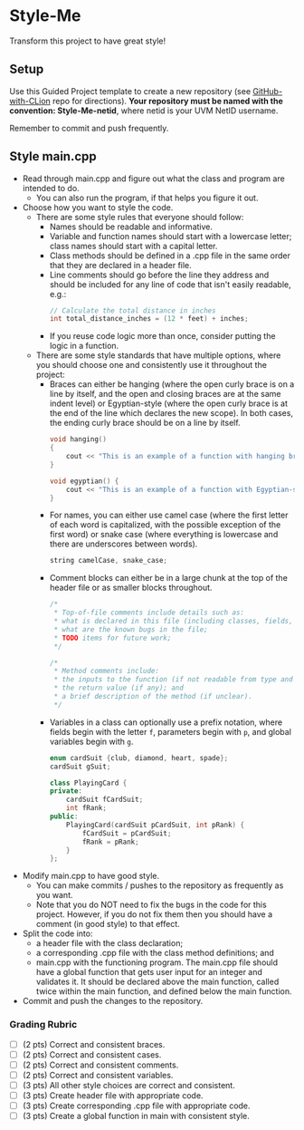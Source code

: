 # Style-Me
Transform this project to have great style!

## Setup
Use this Guided Project template to create a new repository (see [GitHub-with-CLion](https://github.com/uvmcs2300f2023/GitHub-with-CLion) repo for directions).
**Your repository must be named with the convention: Style-Me-netid**, where netid is your UVM NetID username.

Remember to commit and push frequently.

## Style main.cpp
* Read through main.cpp and figure out what the class and program are intended to do.
    * You can also run the program, if that helps you figure it out.
* Choose how you want to style the code. 
    * There are some style rules that everyone should follow:
        * Names should be readable and informative.
        * Variable and function names should start with a lowercase letter; class names should start with a capital letter.
        * Class methods should be defined in a .cpp file in the same order that they are declared in a header file.
        * Line comments should go before the line they address and should be included for any line of code that isn't easily readable, e.g.:
          ```cpp
          // Calculate the total distance in inches
          int total_distance_inches = (12 * feet) + inches;
          ```
        * If you reuse code logic more than once, consider putting the logic in a function.
    * There are some style standards that have multiple options, where you should choose one and consistently use it throughout the project:
        * Braces can either be hanging (where the open curly brace is on a line by itself, and the open and closing braces are at the same indent level) or Egyptian-style (where the open curly brace is at the end of the line which declares the new scope). In both cases, the ending curly brace should be on a line by itself.
          ```cpp
          void hanging()
          {
              cout << "This is an example of a function with hanging braces" << endl;
          }
          
          void egyptian() {
              cout << "This is an example of a function with Egyptian-style braces" << endl;
          }
          ```
        * For names, you can either use camel case (where the first letter of each word is capitalized, with the possible exception of the first word) or snake case (where everything is lowercase and there are underscores between words).
          ```cpp
          string camelCase, snake_case;
          ```
        * Comment blocks can either be in a large chunk at the top of the header file or as smaller blocks throughout.
          ```cpp
          /* 
           * Top-of-file comments include details such as:
           * what is declared in this file (including classes, fields, methods, structs, enums, etc.);
           * what are the known bugs in the file; 
           * TODO items for future work;
           */
          
          /*
           * Method comments include:
           * the inputs to the function (if not readable from type and name);
           * the return value (if any); and
           * a brief description of the method (if unclear).
           */
          ```
        * Variables in a class can optionally use a prefix notation, where fields begin with the letter `f`, parameters begin with `p`, and global variables begin with `g`.
          ```cpp
          enum cardSuit {club, diamond, heart, spade};
          cardSuit gSuit;
          
          class PlayingCard {          
          private:
              cardSuit fCardSuit;
              int fRank;
          public:
              PlayingCard(cardSuit pCardSuit, int pRank) {
                  fCardSuit = pCardSuit;
                  fRank = pRank;
              }
          };
          ```
* Modify main.cpp to have good style.
    * You can make commits / pushes to the repository as frequently as you want.
    * Note that you do NOT need to fix the bugs in the code for this project. However, if you do not fix them then you should have a comment (in good style) to that effect.
* Split the code into:
    * a header file with the class declaration;
    * a corresponding .cpp file with the class method definitions; and
    * main.cpp with the functioning program. The main.cpp file should have a global function that gets user input for an integer and validates it. It should be declared above the main function, called twice within the main function, and defined below the main function.
* Commit and push the changes to the repository.

### Grading Rubric
- [ ] (2 pts) Correct and consistent braces.
- [ ] (2 pts) Correct and consistent cases.
- [ ] (2 pts) Correct and consistent comments.
- [ ] (2 pts) Correct and consistent variables.
- [ ] (3 pts) All other style choices are correct and consistent.
- [ ] (3 pts) Create header file with appropriate code.
- [ ] (3 pts) Create corresponding .cpp file with appropriate code.
- [ ] (3 pts) Create a global function in main with consistent style.
